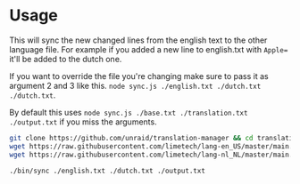 # Usage

This will sync the new changed lines from the english text to the other language file.
For example if you added a new line to english.txt with `Apple=` it'll be added to the dutch one.

If you want to override the file you're changing make sure to pass it as argument 2 and 3 like this.
`node sync.js ./english.txt ./dutch.txt ./dutch.txt`.

By default this uses `node sync.js ./base.txt ./translation.txt ./output.txt` if you miss the arguments.


```bash
git clone https://github.com/unraid/translation-manager && cd translation-manager
wget https://raw.githubusercontent.com/limetech/lang-en_US/master/main.txt -O english.txt
wget https://raw.githubusercontent.com/limetech/lang-nl_NL/master/main.txt -O dutch.txt

./bin/sync ./english.txt ./dutch.txt ./output.txt
```